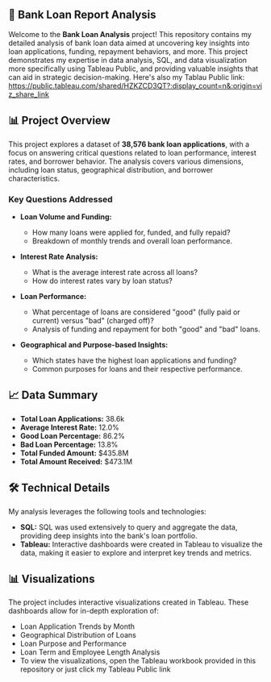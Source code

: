 ## 🏦 Bank Loan Report Analysis

Welcome to the **Bank Loan Analysis** project! This repository contains my detailed analysis of bank loan data aimed at uncovering key insights into loan applications, funding, repayment behaviors, and more. This project demonstrates my expertise in data analysis, SQL, and data visualization more specifically using Tableau Public, and providing valuable insights that can aid in strategic decision-making. Here's also my Tablau Public link: https://public.tableau.com/shared/HZKZCD3QT?:display_count=n&:origin=viz_share_link

## 📊 Project Overview

This project explores a dataset of **38,576 bank loan applications**, with a focus on answering critical questions related to loan performance, interest rates, and borrower behavior. The analysis covers various dimensions, including loan status, geographical distribution, and borrower characteristics.

### Key Questions Addressed
- **Loan Volume and Funding:**
  - How many loans were applied for, funded, and fully repaid?
  - Breakdown of monthly trends and overall loan performance.

- **Interest Rate Analysis:**
  - What is the average interest rate across all loans?
  - How do interest rates vary by loan status?

- **Loan Performance:**
  - What percentage of loans are considered "good" (fully paid or current) versus "bad" (charged off)?
  - Analysis of funding and repayment for both "good" and "bad" loans.

- **Geographical and Purpose-based Insights:**
  - Which states have the highest loan applications and funding?
  - Common purposes for loans and their respective performance.

## 📈 Data Summary

- **Total Loan Applications:** 38.6k
- **Average Interest Rate:** 12.0%
- **Good Loan Percentage:** 86.2%
- **Bad Loan Percentage:** 13.8%
- **Total Funded Amount:** \$435.8M
- **Total Amount Received:** \$473.1M

## 🛠 Technical Details

My analysis leverages the following tools and technologies:

- **SQL:** SQL was used extensively to query and aggregate the data, providing deep insights into the bank's loan portfolio.
- **Tableau:** Interactive dashboards were created in Tableau to visualize the data, making it easier to explore and interpret key trends and metrics.

## 📊 Visualizations
The project includes interactive visualizations created in Tableau. These dashboards allow for in-depth exploration of:

- Loan Application Trends by Month
- Geographical Distribution of Loans
- Loan Purpose and Performance
- Loan Term and Employee Length Analysis
- To view the visualizations, open the Tableau workbook provided in this repository or just click my Tableau Public link
